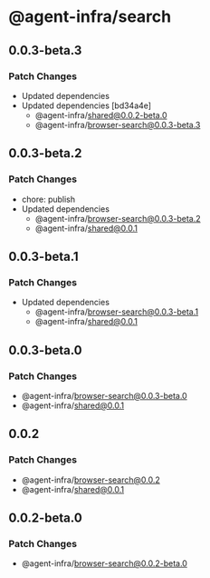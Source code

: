 # @agent-infra/search

## 0.0.3-beta.3

### Patch Changes

- Updated dependencies
- Updated dependencies [bd34a4e]
  - @agent-infra/shared@0.0.2-beta.0
  - @agent-infra/browser-search@0.0.3-beta.3

## 0.0.3-beta.2

### Patch Changes

- chore: publish
- Updated dependencies
  - @agent-infra/browser-search@0.0.3-beta.2
  - @agent-infra/shared@0.0.1

## 0.0.3-beta.1

### Patch Changes

- Updated dependencies
  - @agent-infra/browser-search@0.0.3-beta.1
  - @agent-infra/shared@0.0.1

## 0.0.3-beta.0

### Patch Changes

- @agent-infra/browser-search@0.0.3-beta.0
- @agent-infra/shared@0.0.1

## 0.0.2

### Patch Changes

- @agent-infra/browser-search@0.0.2
- @agent-infra/shared@0.0.1

## 0.0.2-beta.0

### Patch Changes

- @agent-infra/browser-search@0.0.2-beta.0

